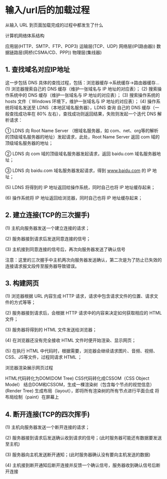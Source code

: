 # 输入/url后的加载过程

从输入 URL 到页面加载完成的过程中都发生了什么

计算机网络体系结构

应用层(HTTP、SMTP、FTP、POP3)
运输层(TCP、UDP)
网络层(IP(路由器))
数据链路层(网桥(CSMA/CD、PPP))
物理层(集线器)

## 1. 查找域名对应IP地址

这一步包括 DNS 具体的查找过程，包括：浏览器缓存->系统缓存->路由器缓存...
(1) 浏览器搜索自己的 DNS 缓存（维护一张域名与 IP 地址的对应表）；
(2) 搜索操作系统中的 DNS 缓存（维护一张域名与 IP 地址的对应表）；
(3) 搜索操作系统的 hosts 文件（ Windows 环境下，维护一张域名与 IP 地址的对应表）；
(4) 操作系统将域名发送至 LDNS（本地区域名服务器），LDNS 查询 自己的 DNS 缓存（一般查找成功率在 80% 左右），查找成功则返回结果，失败则发起一个迭代 DNS 解析请求：

① LDNS 向 Root Name Server （根域名服务器，如 com、net、org等的解析的顶级域名服务器的地址）发起请求，此处，Root Name Server 返回 com 域的顶级域名服务器的地址；

② LDNS 向 com 域的顶级域名服务器发起请求，返回 baidu.com 域名服务器地址；

③ LDNS 向 baidu.com 域名服务器发起请求，得到 www.baidu.com 的 IP 地址；

(5) LDNS 将得到的 IP 地址返回给操作系统，同时自己也将 IP 地址缓存起来；

(6) 操作系统将 IP 地址返回给浏览器，同时自己也将 IP 地址缓存起来；

## 2. 建立连接(TCP的三次握手)

(1) 主机向服务器发送一个建立连接的请求；

(2) 服务器接到请求后发送同意连接的信号；

(3) 主机接到同意连接的信号后，再次向服务器发送了确认信号

注意：这里的三次握手中主机两次向服务器发送确认，第二次是为了防止已失效的连接请求报文段传至服务器导致错误。

## 3. 构建网页

(1) 浏览器根据 URL 内容生成 HTTP 请求，请求中包含请求文件的位置、请求文件的方式等等；

(2) 服务器接到请求后，会根据 HTTP 请求中的内容来决定如何获取相应的 HTML 文件；

(3) 服务器将得到的 HTML 文件发送给浏览器；

(4) 在浏览器还没有完全接收 HTML 文件时便开始渲染、显示网页；

(5) 在执行 HTML 中代码时，根据需要，浏览器会继续请求图片、音频、视频、CSS、JS等文件，过程同请求 HTML ；

浏览器渲染展示网页过程

HTML代码转化为DOM(DOM Tree)
CSS代码转化成CSSOM（CSS Object Model）
结合DOM和CSSOM，生成一棵渲染树（包含每个节点的视觉信息）(Render Tree)
生成布局（layout），即将所有渲染树的所有节点进行平面合成
将布局绘制（paint）在屏幕上

## 4. 断开连接(TCP的四次挥手)

(1) 主机向服务器发送一个断开连接的请求；

(2) 服务器接到请求后发送确认收到请求的信号；(此时服务器可能还有数据要发送至主机)

(3) 服务器向主机发送断开通知；(此时服务器确认没有要向主机发送的数据)

(4) 主机接到断开通知后断开连接并反馈一个确认信号，服务器收到确认信号后断开连接
